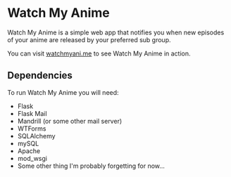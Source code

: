 # Watch My Anime
Watch My Anime is a simple web app that notifies you when new episodes of your anime are released by your preferred sub group.

You can visit [watchmyani.me](http://watchmyani.me) to see Watch My Anime in action.

## Dependencies
To run Watch My Anime you will need:
- Flask
- Flask Mail
- Mandrill (or some other mail server)
- WTForms
- SQLAlchemy
- mySQL
- Apache
- mod_wsgi
- Some other thing I'm probably forgetting for now...


